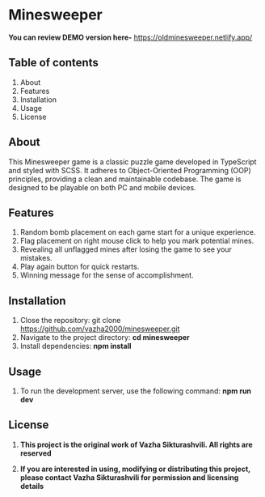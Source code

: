 # Minesweeper

**You can review DEMO version here-** https://oldminesweeper.netlify.app/

## Table of contents

1. About
2. Features
3. Installation
4. Usage
5. License

## About

This Minesweeper game is a classic puzzle game developed in TypeScript and styled with SCSS. It adheres to Object-Oriented Programming (OOP) principles, providing a clean and maintainable codebase. The game is designed to be playable on both PC and mobile devices.


## Features

1. Random bomb placement on each game start for a unique experience.
2. Flag placement on right mouse click to help you mark potential mines.
3. Revealing all unflagged mines after losing the game to see your mistakes.
4. Play again button for quick restarts.
5. Winning message for the sense of accomplishment.

## Installation

1. Close the repository: git clone https://github.com/vazha2000/minesweeper.git
2. Navigate to the project directory: **cd minesweeper**
3. Install dependencies: **npm install**

## Usage

1. To run the development server, use the following command: **npm run dev**

## License 

1. **This project is the original work of Vazha Sikturashvili. All rights are reserved**

2. **If you are interested in using, modifying or distributing this project, please contact Vazha Sikturashvili for permission and licensing details**